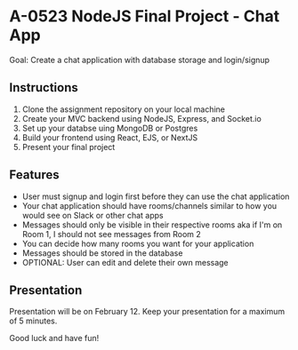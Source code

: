 # A-0523 NodeJS Final Project - Chat App

Goal: Create a chat application with database storage and login/signup

## Instructions

1. Clone the assignment repository on your local machine
2. Create your MVC backend using NodeJS, Express, and Socket.io
3. Set up your databse uing MongoDB or Postgres
4. Build your frontend using React, EJS, or NextJS
5. Present your final project

## Features

- User must signup and login first before they can use the chat application
- Your chat application should have rooms/channels similar to how you would see on Slack or other chat apps
- Messages should only be visible in their respective rooms aka if I'm on Room 1, I should not see messages from Room 2
- You can decide how many rooms you want for your application
- Messages should be stored in the database
- OPTIONAL: User can edit and delete their own message

## Presentation

Presentation will be on February 12. Keep your presentation for a maximum of 5 minutes.

Good luck and have fun!
